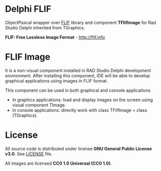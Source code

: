 # Delphi FLIF
ObjectPascal wrapper over [FLIF](https://github.com/FLIF-hub/FLIF/) library and component **TFlifImage** for Rad Studio Delphi inherited from TGraphics.

**FLIF: Free Lossless Image Format** - http://flif.info

# FLIF Image
It is a non-visual component installed in RAD Studio Delphi development environment. After installing this component, IDE will be able to develop graphical applications using images in FLIF format. 

This component can be used in both graphical and console applications
* In graphics applications: load and display images on the screen using visual component TImage.
* In console applications: directly work with class TFlifImage = class (TGraphics).

# License
All source code is distributed under license **GNU General Public License v3.0**. See [LICENSE](LICENSE) file.

All images are licensed **CC0 1.0 Universal (CC0 1.0)**.
